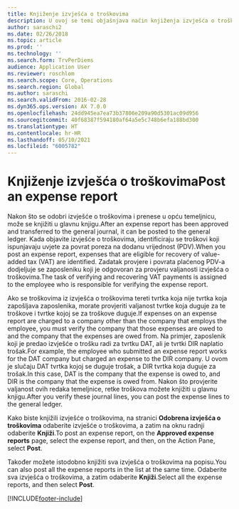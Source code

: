 ```yaml
---
title: Knjiženje izvješća o troškovima
description: U ovoj se temi objašnjava način knjiženja izvješća o troškovima u glavnu knjigu.
author: saraschi2
ms.date: 02/26/2018
ms.topic: article
ms.prod: ''
ms.technology: ''
ms.search.form: TrvPerDiems
audience: Application User
ms.reviewer: roschlom
ms.search.scope: Core, Operations
ms.search.region: Global
ms.author: saraschi
ms.search.validFrom: 2016-02-28
ms.dyn365.ops.version: AX 7.0.0
ms.openlocfilehash: 24dd945ea7ea73b37806e209a90d5301ac09d956
ms.sourcegitcommit: 40f68387f594180af64a5e5c748b6efa188bd300
ms.translationtype: HT
ms.contentlocale: hr-HR
ms.lasthandoff: 05/10/2021
ms.locfileid: "6005782"
---
```

# <a name="post-an-expense-report"></a><span data-ttu-id="84c3f-103">Knjiženje izvješća o troškovima</span><span class="sxs-lookup"><span data-stu-id="84c3f-103">Post an expense report</span></span>

<span data-ttu-id="84c3f-104">Nakon što se odobri izvješće o troškovima i prenese u opću temeljnicu, može se knjižiti u glavnu knjigu.</span><span class="sxs-lookup"><span data-stu-id="84c3f-104">After an expense report has been approved and transferred to the general journal, it can be posted to the general ledger.</span></span> <span data-ttu-id="84c3f-105">Kada objavite izvješće o troškovima, identificiraju se troškovi koji ispunjavaju uvjete za povrat poreza na dodanu vrijednost (PDV).</span><span class="sxs-lookup"><span data-stu-id="84c3f-105">When you post an expense report, expenses that are eligible for recovery of value-added tax (VAT) are identified.</span></span> <span data-ttu-id="84c3f-106">Zadatak provjere i povrata plaćenog PDV-a dodjeljuje se zaposleniku koji je odgovoran za provjeru valjanosti izvješća o troškovima.</span><span class="sxs-lookup"><span data-stu-id="84c3f-106">The task of verifying and recovering VAT payments is assigned to the employee who is responsible for verifying the expense report.</span></span>

<span data-ttu-id="84c3f-107">Ako se troškovima iz izvješća o troškovima tereti tvrtka koja nije tvrtka koja zapošljava zaposlenika, morate provjeriti valjanost tvrtke koja duguje za te troškove i tvrtke kojoj se za troškove duguje.</span><span class="sxs-lookup"><span data-stu-id="84c3f-107">If expenses on an expense report are charged to a company other than the company that employs the employee, you must verify the company that those expenses are owed to and the company that the expenses are owed from.</span></span> <span data-ttu-id="84c3f-108">Na primjer, zaposlenik koji je predao izvješće o trošku radi za tvrtku DAT, ali je tvrtki DIR naplatio trošak.</span><span class="sxs-lookup"><span data-stu-id="84c3f-108">For example, the employee who submitted an expense report works for the DAT company but charged an expense to the DIR company.</span></span> <span data-ttu-id="84c3f-109">U ovom je slučaju DAT tvrtka kojoj se duguje trošak, a DIR tvrtka koja duguje za trošak.</span><span class="sxs-lookup"><span data-stu-id="84c3f-109">In this case, DAT is the company that the expense is owed to, and DIR is the company that the expense is owed from.</span></span> <span data-ttu-id="84c3f-110">Nakon što provjerite valjanost ovih redaka temeljnice, retke troškova možete knjižiti u glavnu knjigu.</span><span class="sxs-lookup"><span data-stu-id="84c3f-110">After you verify these journal lines, you can post the expense lines to the general ledger.</span></span>

<span data-ttu-id="84c3f-111">Kako biste knjižili izvješće o troškovima, na stranici **Odobrena izvješća o troškovima** odaberite izvješće o troškovima, a zatim na oknu radnji odaberite **Knjiži**.</span><span class="sxs-lookup"><span data-stu-id="84c3f-111">To post an expense report, on the **Approved expense reports** page, select the expense report, and then, on the Action Pane, select **Post**.</span></span>

<span data-ttu-id="84c3f-112">Također možete istodobno knjižiti sva izvješća o troškovima na popisu.</span><span class="sxs-lookup"><span data-stu-id="84c3f-112">You can also post all the expense reports in the list at the same time.</span></span> <span data-ttu-id="84c3f-113">Odaberite sva izvješća o troškovima, a zatim odaberite **Knjiži**.</span><span class="sxs-lookup"><span data-stu-id="84c3f-113">Select all the expense reports, and then select **Post**.</span></span>


[!INCLUDE[footer-include](../includes/footer-banner.md)]